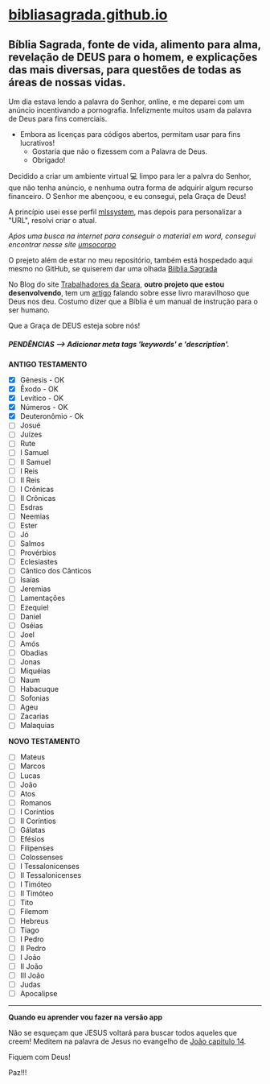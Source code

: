 # [bibliasagrada.github.io](https://bibliasagrada.github.io/)

## Bíblia Sagrada, fonte de vida, alimento para alma, revelação de DEUS para o homem, e explicações das mais diversas, para questões de todas as áreas de nossas vidas.

Um dia estava lendo a palavra do Senhor, online, e me deparei com um anúncio incentivando a pornografia. Infelizmente muitos usam da palavra de Deus para fins comerciais. 

* Embora as licenças para códigos abertos, permitam usar para fins lucrativos! 
   * Gostaria que não o fizessem com a Palavra de Deus. 
   * Obrigado!

Decidido a criar um ambiente virtual :computer: limpo para ler a palvra do Senhor, que não tenha anúncio, e nenhuma outra forma de adquirir algum recurso financeiro. O Senhor me abençoou, e eu consegui, pela Graça de Deus! 

A princípio usei esse perfil [mlssystem](https://github.com/mlssystem), mas depois para personalizar a "URL", resolvi criar o atual.

_Aṕos uma busca na internet para conseguir o material em word, consegui encontrar nesse site [umsocorpo](https://umsocorpo.com.br/biblia-sagrada-em-doc-word-versao-revista-e-corrigida/)_

O prejeto além de estar no meu repositório, também está hospedado aqui mesmo no GitHub, se quiserem dar uma olhada [Bíiblia Sagrada](https://bibliasagrada.github.io/)

No Blog do site [Trabalhadores da Seara](https://mlssystem.github.io/trabalhadoresdaseara/), **outro projeto que estou desenvolvendo**, tem um [artigo](https://mlssystem.github.io/trabalhadoresdaseara/biblia-sagrada.html) falando sobre esse livro maravilhoso que Deus nos deu. Costumo dizer que a Bíblia é um manual de instrução para o ser humano.

Que a Graça de DEUS esteja sobre nós!

##### PENDÊNCIAS --> Adicionar meta tags 'keywords' e 'description'.

**ANTIGO TESTAMENTO**

- [X] Gênesis - OK
- [X] Êxodo - OK 
- [X] Levítico - OK
- [x] Números - OK
- [X] Deuteronômio - Ok
- [ ] Josué
- [ ] Juízes
- [ ] Rute
- [ ] I Samuel
- [ ] II Samuel 
- [ ] I Reis 	
- [ ] II Reis 
- [ ] I Crônicas 
- [ ] II Crônicas 
- [ ] Esdras 
- [ ] Neemias 
- [ ] Ester 
- [ ] Jó 
- [ ] Salmos 
- [ ] Provérbios 
- [ ] Eclesiastes 
- [ ] Cântico dos Cânticos 
- [ ] Isaías 
- [ ] Jeremias 
- [ ] Lamentações 
- [ ] Ezequiel 
- [ ] Daniel 
- [ ] Oséias 
- [ ] Joel 
- [ ] Amós 
- [ ] Obadias 
- [ ] Jonas 
- [ ] Miquéias 
- [ ] Naum 
- [ ] Habacuque 
- [ ] Sofonias 
- [ ] Ageu 
- [ ] Zacarias 
- [ ] Malaquias	 

**NOVO TESTAMENTO**

- [ ] Mateus 
- [ ] Marcos 
- [ ] Lucas 
- [ ] João 
- [ ] Atos 
- [ ] Romanos 
- [ ] I Coríntios 
- [ ] II Coríntios 
- [ ] Gálatas 
- [ ] Efésios 
- [ ] Filipenses 
- [ ] Colossenses 
- [ ] I Tessalonicenses 
- [ ] II Tessalonicenses 
- [ ] I Timóteo 
- [ ] II Timóteo 
- [ ] Tito 
- [ ] Filemom 
- [ ] Hebreus 
- [ ] Tiago 
- [ ] I Pedro 
- [ ] II Pedro 
- [ ] I João 
- [ ] II João 
- [ ] III João 
- [ ] Judas 
- [ ] Apocalipse 	

---

**Quando eu aprender vou fazer na versão app**

Não se esqueçam que JESUS voltará para buscar todos aqueles que creem! Meditem na palavra de Jesus no evangelho de [João capitulo 14](https://bibliasagrada.github.io/novo_testamento/joao/joao-14.html).

Fiquem com Deus!

Paz!!!
